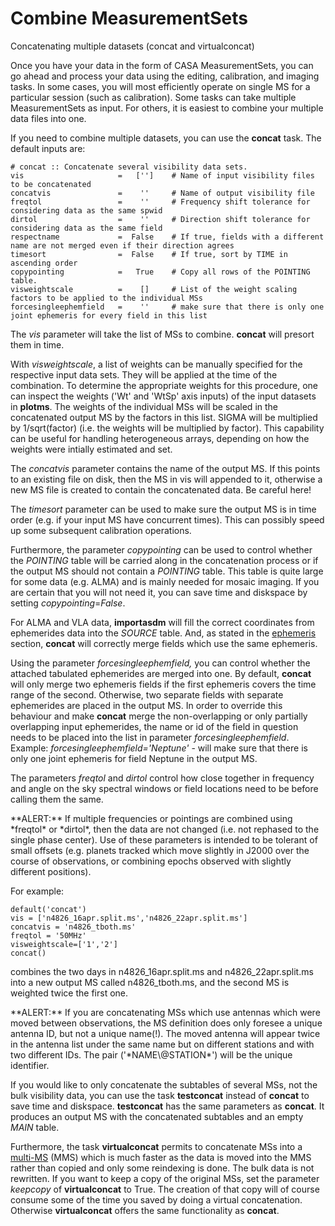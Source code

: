 

# Combine MeasurementSets 

Concatenating multiple datasets (concat and virtualconcat)

Once you have your data in the form of CASA MeasurementSets, you can go ahead and process your data using the editing, calibration, and imaging tasks. In some cases, you will most efficiently operate on single MS for a particular session (such as calibration). Some tasks can take multiple MeasurementSets as input. For others, it is easiest to combine your multiple data files into one.

If you need to combine multiple datasets, you can use the **concat** task. The default inputs are:

```
# concat :: Concatenate several visibility data sets.
vis                     =   ['']    # Name of input visibility files to be concatenated
concatvis               =    ''     # Name of output visibility file
freqtol                 =    ''     # Frequency shift tolerance for considering data as the same spwid
dirtol                  =    ''     # Direction shift tolerance for considering data as the same field
respectname             =  False    # If true, fields with a different name are not merged even if their direction agrees
timesort                =  False    # If true, sort by TIME in ascending order
copypointing            =   True    # Copy all rows of the POINTING table.
visweightscale          =    []     # List of the weight scaling factors to be applied to the individual MSs
forcesingleephemfield   =    ''     # make sure that there is only one joint ephemeris for every field in this list
```

The *vis* parameter will take the list of MSs to combine. **concat** will presort them in time.

With *visweightscale*, a list of weights can be manually specified for the respective input data sets. They will be applied at the time of the combination. To determine the appropriate weights for this procedure, one can inspect the weights (\'Wt\' and \'WtSp\' axis inputs) of the input datasets in **plotms**. The weights of the individual MSs will be scaled in the concatenated output MS by the factors in this list. SIGMA will be multiplied by 1/sqrt(factor) (i.e. the weights will be multiplied by factor). This capability can be useful for handling heterogeneous arrays, depending on how the weights were intially estimated and set.

The *concatvis* parameter contains the name of the output MS. If this points to an existing file on disk, then the MS in vis will appended to it, otherwise a new MS file is created to contain the concatenated data. Be careful here!

The *timesort* parameter can be used to make sure the output MS is in time order (e.g. if your input MS have concurrent times). This can possibly speed up some subsequent calibration operations.

Furthermore, the parameter *copypointing* can be used to control whether the *POINTING* table will be carried along in the concatenation process or if the output MS should not contain a *POINTING* table. This table is quite large for some data (e.g. ALMA) and is mainly needed for mosaic imaging. If you are certain that you will not need it, you can save time and diskspace by setting *copypointing*=*False*.

For ALMA and VLA data, **importasdm** will fill the correct coordinates from ephemerides data into the *SOURCE* table. And, as stated in the [ephemeris](https://casa.nrao.edu/casadocs-devel/stable/calibration-and-visibility-data/ephemeris-data) section, **concat** will correctly merge fields which use the same ephemeris.

Using the parameter *forcesingleephemfield,* you can control whether the attached tabulated ephemerides are merged into one. By default, **concat** will only merge two ephemeris fields if the first ephemeris covers the time range of the second. Otherwise, two separate fields with separate ephemerides are placed in the output MS. In order to override this behaviour and make **concat** merge the non-overlapping or only partially overlapping input ephemerides, the name or id of the field in question needs to be placed into the list in parameter *forcesingleephemfield*. Example: *forcesingleephemfield=\'Neptune\'* - will make sure that there is only one joint ephemeris for field Neptune in the output MS.

The parameters *freqtol* and *dirtol* control how close together in frequency and angle on the sky spectral windows or field locations need to be before calling them the same.

<div class="alert alert-warning">
**ALERT:** If multiple frequencies or pointings are combined using *freqtol* or *dirtol*, then the data are not changed (i.e. not rephased to the single phase center). Use of these parameters is intended to be tolerant of small offsets (e.g. planets tracked which move slightly in J2000 over the course of observations, or combining epochs observed with slightly different positions).
</div>

For example:

```
default('concat')
vis = ['n4826_16apr.split.ms','n4826_22apr.split.ms']
concatvis = 'n4826_tboth.ms'
freqtol = '50MHz'
visweightscale=['1','2']
concat()
```

combines the two days in n4826_16apr.split.ms and n4826_22apr.split.ms into a new output MS called n4826_tboth.ms, and the second MS is weighted twice the first one.

<div class="alert alert-warning">
**ALERT:** If you are concatenating MSs which use antennas which were moved between observations, the MS definition does only foresee a unique antenna ID, but not a unique name(!). The moved antenna will appear twice in the antenna list under the same name but on different stations and with two different IDs. The pair ('*NAME\@STATION*') will be the unique identifier.
</div>

If you would like to only concatenate the subtables of several MSs, not the bulk visibility data, you can use the task **testconcat** instead of **concat** to save time and diskspace. **testconcat** has the same parameters as **concat**. It produces an output MS with the concatenated subtables and an empty *MAIN* table.

Furthermore, the task **virtualconcat** permits to concatenate MSs into a [multi-MS](https://casa.nrao.edu/casadocs-devel/stable/parallel-processing/the-multi-ms) (MMS) which is much faster as the data is moved into the MMS rather than copied and only some reindexing is done. The bulk data is not rewritten. If you want to keep a copy of the original MSs, set the parameter *keepcopy* of **virtualconcat** to True. The creation of that copy will of course consume some of the time you saved by doing a virtual concatenation. Otherwise **virtualconcat** offers the same functionality as **concat**.

 

